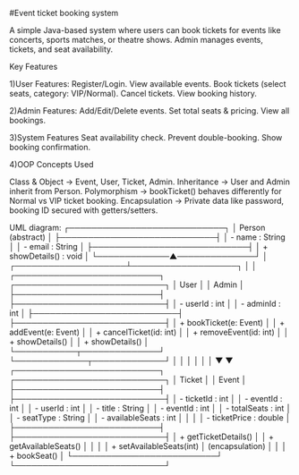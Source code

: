 #Event ticket booking system

A simple Java-based system where users can book tickets for events like concerts, sports matches, or theatre shows. Admin manages events, tickets, and seat availability.


Key Features

1)User Features:
 Register/Login.
 View available events.
 Book tickets (select seats, category: VIP/Normal).
 Cancel tickets.
 View booking history.
 
2)Admin Features:
 Add/Edit/Delete events.
 Set total seats & pricing.
 View all bookings.
 
3)System Features
 Seat availability check.
 Prevent double-booking.
 Show booking confirmation.
 
4)OOP Concepts Used

Class & Object → Event, User, Ticket, Admin.
Inheritance → User and Admin inherit from Person.
Polymorphism → bookTicket() behaves differently for Normal vs VIP ticket booking.
Encapsulation → Private data like password, booking ID secured with getters/setters.

UML diagram:
                  ┌────────────────────────────┐
                  │        Person (abstract)   │
                  ├────────────────────────────┤
                  │ - name : String            │
                  │ - email : String           │
                  ├────────────────────────────┤
                  │ + showDetails() : void     │ 
                  └─────────────▲──────────────┘
                                │
           ┌────────────────────┴───────────────────┐
           │                                        │
┌──────────────────────────┐            ┌───────────────────────────┐
│         User             │            │          Admin            │
├──────────────────────────┤            ├───────────────────────────┤
│ - userId : int           │            │ - adminId : int           │
├──────────────────────────┤            ├───────────────────────────┤
│ + bookTicket(e: Event)   │            │ + addEvent(e: Event)      │
│ + cancelTicket(id: int)  │            │ + removeEvent(id: int)    │
│ + showDetails()          │            │ + showDetails()           │
└───────────┬──────────────┘            └─────────────┬─────────────┘
            │                                         │
            │                                     │ 
            │                                         │
            ▼                                         ▼
┌──────────────────────────┐            ┌───────────────────────────┐
│         Ticket           │            │          Event            │
├──────────────────────────┤            ├───────────────────────────┤
│ - ticketId : int         │            │ - eventId : int           │
│ - userId : int           │            │ - title : String          │
│ - eventId : int          │            │ - totalSeats : int        │
│ - seatType : String      │            │ - availableSeats : int    │
│                          │            │ - ticketPrice : double    │
├──────────────────────────┤            ├───────────────────────────┤
│ + getTicketDetails()     │            │ + getAvailableSeats()     │
│                          │            │ + setAvailableSeats(int)  │ (encapsulation)
│                          │            │ + bookSeat()              │
└──────────────────────────┘            └───────────────────────────┘



